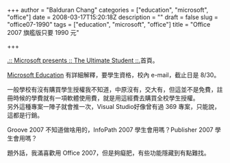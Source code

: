 +++
author = "Balduran Chang"
categories = ["education", "microsoft", "office"]
date = 2008-03-17T15:20:18Z
description = ""
draft = false
slug = "office07-1990"
tags = ["education", "microsoft", "office"]
title = "Office 2007 旗艦版只要 1990 元"

+++


[.:: Microsoft presents :: The Ultimate Student ::.](http://www.ultimatestudent.com.tw/)首頁。

[Microsoft Education](http://www.microsoft.com/taiwan/education/ultimatesteal.htm) 有詳細解釋，要學生資格，校內 e-mail，截止日是 8/30。

一般學校有沒有購買學生授權我不知道，中原沒有，交大有，但這並不是免費，註冊時候的學費就有一項軟體使用費，就是用這經費去購買全校學生授權。  
 另外這種專案一陣子就會推一次，Visual Studio好像曾有過 369 專案，只能說，這都是行銷。

Groove 2007 不知道做啥用的，InfoPath 2007 學生會用嗎？Publisher 2007 學生會用嗎？

題外話，我滿喜歡用 Office 2007，但是夠癡肥，有些功能隱藏到有點難找。


